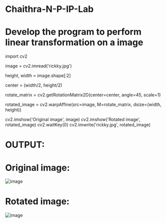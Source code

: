 # Chaithra-N-P-IP-Lab
# Develop the program to perform linear transformation on a image

import cv2

image = cv2.imread('rickky.jpg')

height, width = image.shape[:2]

center = (width/2, height/2)

rotate_matrix = cv2.getRotationMatrix2D(center=center, angle=45, scale=1)

rotated_image = cv2.warpAffine(src=image, M=rotate_matrix, dsize=(width, height))

cv2.imshow('Original image', image)
cv2.imshow('Rotated image', rotated_image)
cv2.waitKey(0)
cv2.imwrite('rickky.jpg', rotated_image)

# OUTPUT:
# Original image:
![image](https://user-images.githubusercontent.com/95745568/148197479-7c09a78e-d762-4cdc-ab16-df64de02c0a1.png)
# Rotated image:
![image](https://user-images.githubusercontent.com/95745568/148197817-acdecb4b-b17c-411a-86fa-a7d885544d27.png)
